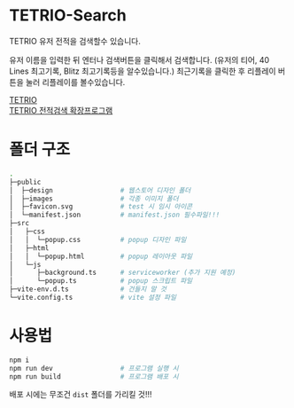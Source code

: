# TETRIO-Search
TETRIO 유저 전적을 검색할수 있습니다.

유저 이름을 입력한 뒤 엔터나 검색버튼을 클릭해서 검색합니다. (유저의 티어, 40 Lines 최고기록, Blitz 최고기록등을 알수있습니다.)
최근기록을 클릭한 후 리플레이 버튼을 눌러 리플레이를 볼수있습니다.

[TETRIO](https://tetr.io/)  
[TETRIO 전적검색 확장프로그램](https://chrome.google.com/webstore/detail/tetrio-search/dhikfeejdomhkbgghlhahhhokfndphnn?hl=ko)

# 폴더 구조

```bash
.
├─public
│  ├─design                 # 웹스토어 디자인 폴더
│  ├─images                 # 각종 이미지 폴더
│  ├─favicon.svg            # test 시 임시 아이콘
│  └─manifest.json          # manifest.json 필수파일!!!
├─src
│   ├─css
│   │  └─popup.css          # popup 디자인 파일
│   ├─html
│   │  └─popup.html         # popup 레이아웃 파일
│   └─js
│      ├─background.ts      # serviceworker (추가 지원 예정)
│      └─popup.ts           # popup 스크립트 파일
├─vite-env.d.ts             # 건들지 말 것
└─vite.config.ts            # vite 설정 파일
```

# 사용법

```bash
npm i
npm run dev                 # 프로그램 실행 시
npm run build               # 프로그램 배포 시
```

배포 시에는 무조건 `dist` 폴더를 가리킬 것!!!